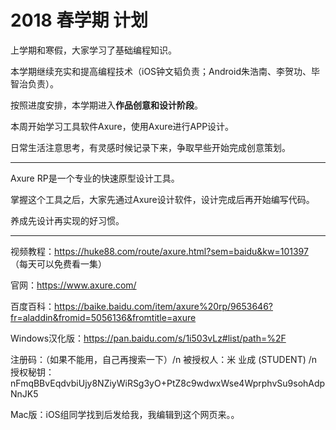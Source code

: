 # 2018 春学期 计划

上学期和寒假，大家学习了基础编程知识。

本学期继续充实和提高编程技术（iOS钟文韬负责；Android朱浩南、李贺功、毕智治负责）。

按照进度安排，本学期进入**作品创意和设计阶段**。

本周开始学习工具软件Axure，使用Axure进行APP设计。

日常生活注意思考，有灵感时候记录下来，争取早些开始完成创意策划。

--------------------------------------------------------

Axure RP是一个专业的快速原型设计工具。

掌握这个工具之后，大家先通过Axure设计软件，设计完成后再开始编写代码。

养成先设计再实现的好习惯。

---------------------------------------------------------

视频教程：https://huke88.com/route/axure.html?sem=baidu&kw=101397 （每天可以免费看一集）

官网：https://www.axure.com/

百度百科：https://baike.baidu.com/item/axure%20rp/9653646?fr=aladdin&fromid=5056136&fromtitle=axure

Windows汉化版：https://pan.baidu.com/s/1i503vLz#list/path=%2F

注册码：（如果不能用，自己再搜索一下）/n
被授权人：米 业成 (STUDENT) /n
授权秘钥：nFmqBBvEqdvbiUjy8NZiyWiRSg3yO+PtZ8c9wdwxWse4WprphvSu9sohAdpNnJK5

Mac版：iOS组同学找到后发给我，我编辑到这个网页来。。


